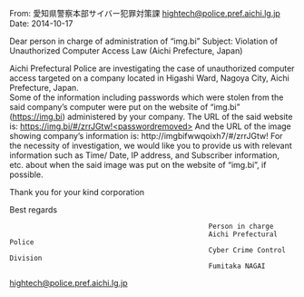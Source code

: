 From: 愛知県警察本部サイバー犯罪対策課 <hightech@police.pref.aichi.lg.jp>
Date: 2014-10-17

Dear person in charge of administration of “img.bi”
Subject: Violation of Unauthorized Computer Access Law (Aichi Prefecture, Japan)

  Aichi Prefectural Police are investigating the case of unauthorized computer access targeted on a company located in Higashi Ward, Nagoya City, Aichi Prefecture, Japan.   
  Some of the information including passwords which were stolen from the said company’s computer were put on the website of “img.bi” (https://img.bi) administered by your company.
  The URL of the said website is: 
https://img.bi/#/zrrJGtw!<passwordremoved>
  And the URL of the image showing company’s information is:
http://imgbifwwqoixh7/#/zrrJGtw!<passwordremoved>
  For the necessity of investigation, we would like you to provide us with relevant information such as Time/ Date, IP address, and Subscriber information, etc. about when the said image was put on the website of “img.bi”, if possible.   
 
  Thank you for your kind corporation
 
 Best regards

                                                     Person in charge    
                                                     Aichi Prefectural Police
                                                     Cyber Crime Control Division
                                                     Fumitaka NAGAI

hightech@police.pref.aichi.lg.jp
